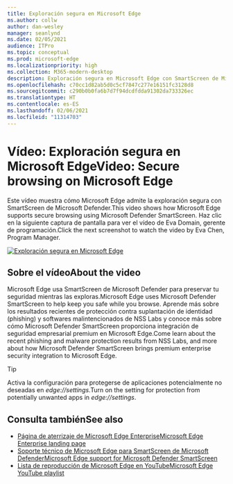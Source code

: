 ```yaml
---
title: Exploración segura en Microsoft Edge
ms.author: collw
author: dan-wesley
manager: seanlynd
ms.date: 02/05/2021
audience: ITPro
ms.topic: conceptual
ms.prod: microsoft-edge
ms.localizationpriority: high
ms.collection: M365-modern-desktop
description: Exploración segura en Microsoft Edge con SmartScreen de Microsoft Defender
ms.openlocfilehash: c70cc1d82ab5d0c5cf7847c277e16151fc3128d8
ms.sourcegitcommit: c290b0b0fa6b7d7f94dcdfdda91302da733326ec
ms.translationtype: HT
ms.contentlocale: es-ES
ms.lasthandoff: 02/06/2021
ms.locfileid: "11314703"
---
```

# <span data-ttu-id="47a76-103">Vídeo: Exploración segura en Microsoft Edge</span><span class="sxs-lookup"><span data-stu-id="47a76-103">Video: Secure browsing on Microsoft Edge</span></span>

<span data-ttu-id="47a76-104">Este vídeo muestra cómo Microsoft Edge admite la exploración segura con SmartScreen de Microsoft Defender.</span><span class="sxs-lookup"><span data-stu-id="47a76-104">This video shows how Microsoft Edge supports secure browsing using Microsoft Defender SmartScreen.</span></span> <span data-ttu-id="47a76-105">Haz clic en la siguiente captura de pantalla para ver el vídeo de Eva Domain, gerente de programación.</span><span class="sxs-lookup"><span data-stu-id="47a76-105">Click the next screenshot to watch the video by Eva Chen, Program Manager.</span></span>

[![Exploración segura en Microsoft Edge](media/microsoft-edge-video-security-smartscreen/0.png)](http://www.youtube.com/watch?v=s9kk88SkjLw "Secure browsing on Microsoft Edge")

## <span data-ttu-id="47a76-107">Sobre el vídeo</span><span class="sxs-lookup"><span data-stu-id="47a76-107">About the video</span></span>

<span data-ttu-id="47a76-108">Microsoft Edge usa SmartScreen de Microsoft Defender para preservar tu seguridad mientras las exploras.</span><span class="sxs-lookup"><span data-stu-id="47a76-108">Microsoft Edge uses Microsoft Defender SmartScreen to help keep you safe while you browse.</span></span> <span data-ttu-id="47a76-109">Aprende más sobre los resultados recientes de protección contra suplantación de identidad (phishing) y softwares malintencionados de NSS Labs y conoce más sobre cómo Microsoft Defender SmartScreen proporciona integración de seguridad empresarial premium en Microsoft Edge.</span><span class="sxs-lookup"><span data-stu-id="47a76-109">Come learn about the recent phishing and malware protection results from NSS Labs, and more about how Microsoft Defender SmartScreen brings premium enterprise security integration to Microsoft Edge.</span></span>

> [!TIP]
> <span data-ttu-id="47a76-110">Activa la configuración para protegerse de aplicaciones potencialmente no deseadas en *edge://settings*.</span><span class="sxs-lookup"><span data-stu-id="47a76-110">Turn on the setting for protection from potentially unwanted apps in *edge://settings*.</span></span>

## <span data-ttu-id="47a76-111">Consulta también</span><span class="sxs-lookup"><span data-stu-id="47a76-111">See also</span></span>

- [<span data-ttu-id="47a76-112">Página de aterrizaje de Microsoft Edge Enterprise</span><span class="sxs-lookup"><span data-stu-id="47a76-112">Microsoft Edge Enterprise landing page</span></span>](https://aka.ms/EdgeEnterprise)
- [<span data-ttu-id="47a76-113">Soporte técnico de Microsoft Edge para SmartScreen de Microsoft Defender</span><span class="sxs-lookup"><span data-stu-id="47a76-113">Microsoft Edge support for Microsoft Defender SmartScreen</span></span>](microsoft-edge-security-smartscreen.md)
- [<span data-ttu-id="47a76-114">Lista de reproducción de Microsoft Edge en YouTube</span><span class="sxs-lookup"><span data-stu-id="47a76-114">Microsoft Edge YouTube playlist</span></span>](https://www.youtube.com/playlist?list=PLXtHYVsvn_b-uXh1tMeYpT-0iD8tD3tFy)
